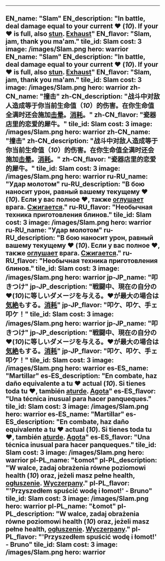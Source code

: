 ---

EN_name: "Slam"
EN_description: "In battle, deal damage equal to your current ❤️ (*10*).  If your ❤️ is full, also <u>stun</u>.  <u>Exhaust</u>"
EN_flavor: "Slam, jam, thank you ma'am."
tile_id: Slam
cost: 3
image: /images/Slam.png
hero: warrior
EN_name: "Slam"
EN_description: "In battle, deal damage equal to your current ❤️ (*10*).  If your ❤️ is full, also <u>stun</u>.  <u>Exhaust</u>"
EN_flavor: "Slam, jam, thank you ma'am."
tile_id: Slam
cost: 3
image: /images/Slam.png
hero: warrior
zh-CN_name: "撞击"
zh-CN_description: "战斗中对敌人造成等于你当前生命值（*10*）的伤害。在你生命值全满时还会施加<u>击晕</u>。<u>消耗</u>。"
zh-CN_flavor: "瓷器店里的恋爱的犀牛。"
tile_id: Slam
cost: 3
image: /images/Slam.png
hero: warrior
zh-CN_name: "撞击"
zh-CN_description: "战斗中对敌人造成等于你当前生命值（*10*）的伤害。在你生命值全满时还会施加<u>击晕</u>。<u>消耗</u>。"
zh-CN_flavor: "瓷器店里的恋爱的犀牛。"
tile_id: Slam
cost: 3
image: /images/Slam.png
hero: warrior
ru-RU_name: "Удар молотом"
ru-RU_description: "В бою наносит урон, равный вашему текущему ❤️ (*10*). Если у вас полное ❤️, также <u>оглушает</u> врага. <u>Сжигается</u>."
ru-RU_flavor: "Необычная техника приготовления блинов."
tile_id: Slam
cost: 3
image: /images/Slam.png
hero: warrior
ru-RU_name: "Удар молотом"
ru-RU_description: "В бою наносит урон, равный вашему текущему ❤️ (*10*). Если у вас полное ❤️, также <u>оглушает</u> врага. <u>Сжигается</u>."
ru-RU_flavor: "Необычная техника приготовления блинов."
tile_id: Slam
cost: 3
image: /images/Slam.png
hero: warrior
jp-JP_name: "叩きつけ"
jp-JP_description: "戦闘中、現在の自分の❤️(*10*)に等しいダメージを与える。❤️が最大の場合は<u>気絶</u>もする。<u>消耗</u>"
jp-JP_flavor: "叩ケ、叩ケ、手ェ叩ケ！"
tile_id: Slam
cost: 3
image: /images/Slam.png
hero: warrior
jp-JP_name: "叩きつけ"
jp-JP_description: "戦闘中、現在の自分の❤️(*10*)に等しいダメージを与える。❤️が最大の場合は<u>気絶</u>もする。<u>消耗</u>"
jp-JP_flavor: "叩ケ、叩ケ、手ェ叩ケ！"
tile_id: Slam
cost: 3
image: /images/Slam.png
hero: warrior
es-ES_name: "Martillar"
es-ES_description: "En combate, haz daño equivalente a tu ❤️ actual (*10*). Si tienes toda tu ❤️, también <u>aturde</u>. <u>Agota</u>"
es-ES_flavor: "Una técnica inusual para hacer panqueques."
tile_id: Slam
cost: 3
image: /images/Slam.png
hero: warrior
es-ES_name: "Martillar"
es-ES_description: "En combate, haz daño equivalente a tu ❤️ actual (*10*). Si tienes toda tu ❤️, también <u>aturde</u>. <u>Agota</u>"
es-ES_flavor: "Una técnica inusual para hacer panqueques."
tile_id: Slam
cost: 3
image: /images/Slam.png
hero: warrior
pl-PL_name: "Łomot"
pl-PL_description: "W walce, zadaj obrażenia równe poziomowi health (*10*) oraz, jeżeli masz pełne health, <u>ogłuszenie</u>. <u>Wyczerpany</u>."
pl-PL_flavor: "'Przyszedłem spuścić wodę i łomot!' - Bruno"
tile_id: Slam
cost: 3
image: /images/Slam.png
hero: warrior
pl-PL_name: "Łomot"
pl-PL_description: "W walce, zadaj obrażenia równe poziomowi health (*10*) oraz, jeżeli masz pełne health, <u>ogłuszenie</u>. <u>Wyczerpany</u>."
pl-PL_flavor: "'Przyszedłem spuścić wodę i łomot!' - Bruno"
tile_id: Slam
cost: 3
image: /images/Slam.png
hero: warrior
---